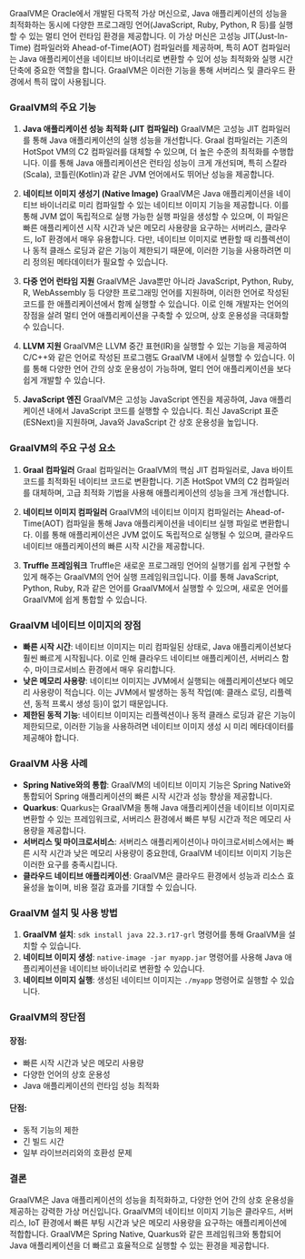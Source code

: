GraalVM은 Oracle에서 개발된 다목적 가상 머신으로, Java 애플리케이션의 성능을 최적화하는 동시에 다양한 프로그래밍 언어(JavaScript, Ruby, Python, R 등)를 실행할 수 있는 멀티 언어 런타임 환경을 제공합니다. 이 가상 머신은 고성능 JIT(Just-In-Time) 컴파일러와 Ahead-of-Time(AOT) 컴파일러를 제공하며, 특히 AOT 컴파일러는 Java 애플리케이션을 네이티브 바이너리로 변환할 수 있어 성능 최적화와 실행 시간 단축에 중요한 역할을 합니다. GraalVM은 이러한 기능을 통해 서버리스 및 클라우드 환경에서 특히 많이 사용됩니다.

### GraalVM의 주요 기능

1. **Java 애플리케이션 성능 최적화 (JIT 컴파일러)**
   GraalVM은 고성능 JIT 컴파일러를 통해 Java 애플리케이션의 실행 성능을 개선합니다. Graal 컴파일러는 기존의 HotSpot VM의 C2 컴파일러를 대체할 수 있으며, 더 높은 수준의 최적화를 수행합니다. 이를 통해 Java 애플리케이션은 런타임 성능이 크게 개선되며, 특히 스칼라(Scala), 코틀린(Kotlin)과 같은 JVM 언어에서도 뛰어난 성능을 제공합니다.

2. **네이티브 이미지 생성기 (Native Image)**
   GraalVM은 Java 애플리케이션을 네이티브 바이너리로 미리 컴파일할 수 있는 네이티브 이미지 기능을 제공합니다. 이를 통해 JVM 없이 독립적으로 실행 가능한 실행 파일을 생성할 수 있으며, 이 파일은 빠른 애플리케이션 시작 시간과 낮은 메모리 사용량을 요구하는 서버리스, 클라우드, IoT 환경에서 매우 유용합니다. 다만, 네이티브 이미지로 변환할 때 리플렉션이나 동적 클래스 로딩과 같은 기능이 제한되기 때문에, 이러한 기능을 사용하려면 미리 정의된 메타데이터가 필요할 수 있습니다.

3. **다중 언어 런타임 지원**
   GraalVM은 Java뿐만 아니라 JavaScript, Python, Ruby, R, WebAssembly 등 다양한 프로그래밍 언어를 지원하며, 이러한 언어로 작성된 코드를 한 애플리케이션에서 함께 실행할 수 있습니다. 이로 인해 개발자는 언어의 장점을 살려 멀티 언어 애플리케이션을 구축할 수 있으며, 상호 운용성을 극대화할 수 있습니다.

4. **LLVM 지원**
   GraalVM은 LLVM 중간 표현(IR)을 실행할 수 있는 기능을 제공하여 C/C++와 같은 언어로 작성된 프로그램도 GraalVM 내에서 실행할 수 있습니다. 이를 통해 다양한 언어 간의 상호 운용성이 가능하며, 멀티 언어 애플리케이션을 보다 쉽게 개발할 수 있습니다.

5. **JavaScript 엔진**
   GraalVM은 고성능 JavaScript 엔진을 제공하여, Java 애플리케이션 내에서 JavaScript 코드를 실행할 수 있습니다. 최신 JavaScript 표준(ESNext)을 지원하며, Java와 JavaScript 간 상호 운용성을 높입니다.

### GraalVM의 주요 구성 요소

1. **Graal 컴파일러**
   Graal 컴파일러는 GraalVM의 핵심 JIT 컴파일러로, Java 바이트코드를 최적화된 네이티브 코드로 변환합니다. 기존 HotSpot VM의 C2 컴파일러를 대체하며, 고급 최적화 기법을 사용해 애플리케이션의 성능을 크게 개선합니다.

2. **네이티브 이미지 컴파일러**
   GraalVM의 네이티브 이미지 컴파일러는 Ahead-of-Time(AOT) 컴파일을 통해 Java 애플리케이션을 네이티브 실행 파일로 변환합니다. 이를 통해 애플리케이션은 JVM 없이도 독립적으로 실행될 수 있으며, 클라우드 네이티브 애플리케이션의 빠른 시작 시간을 제공합니다.

3. **Truffle 프레임워크**
   Truffle은 새로운 프로그래밍 언어의 실행기를 쉽게 구현할 수 있게 해주는 GraalVM의 언어 실행 프레임워크입니다. 이를 통해 JavaScript, Python, Ruby, R과 같은 언어를 GraalVM에서 실행할 수 있으며, 새로운 언어를 GraalVM에 쉽게 통합할 수 있습니다.

### GraalVM 네이티브 이미지의 장점

- **빠른 시작 시간**: 네이티브 이미지는 미리 컴파일된 상태로, Java 애플리케이션보다 훨씬 빠르게 시작됩니다. 이로 인해 클라우드 네이티브 애플리케이션, 서버리스 함수, 마이크로서비스 환경에서 매우 유리합니다.
- **낮은 메모리 사용량**: 네이티브 이미지는 JVM에서 실행되는 애플리케이션보다 메모리 사용량이 적습니다. 이는 JVM에서 발생하는 동적 작업(예: 클래스 로딩, 리플렉션, 동적 프록시 생성 등)이 없기 때문입니다.
- **제한된 동적 기능**: 네이티브 이미지는 리플렉션이나 동적 클래스 로딩과 같은 기능이 제한되므로, 이러한 기능을 사용하려면 네이티브 이미지 생성 시 미리 메타데이터를 제공해야 합니다.

### GraalVM 사용 사례

- **Spring Native와의 통합**: GraalVM의 네이티브 이미지 기능은 Spring Native와 통합되어 Spring 애플리케이션의 빠른 시작 시간과 성능 향상을 제공합니다.
- **Quarkus**: Quarkus는 GraalVM을 통해 Java 애플리케이션을 네이티브 이미지로 변환할 수 있는 프레임워크로, 서버리스 환경에서 빠른 부팅 시간과 적은 메모리 사용량을 제공합니다.
- **서버리스 및 마이크로서비스**: 서버리스 애플리케이션이나 마이크로서비스에서는 빠른 시작 시간과 낮은 메모리 사용량이 중요한데, GraalVM 네이티브 이미지 기능은 이러한 요구를 충족시킵니다.
- **클라우드 네이티브 애플리케이션**: GraalVM은 클라우드 환경에서 성능과 리소스 효율성을 높이며, 비용 절감 효과를 기대할 수 있습니다.

### GraalVM 설치 및 사용 방법

1. **GraalVM 설치**: `sdk install java 22.3.r17-grl` 명령어를 통해 GraalVM을 설치할 수 있습니다.
2. **네이티브 이미지 생성**: `native-image -jar myapp.jar` 명령어를 사용해 Java 애플리케이션을 네이티브 바이너리로 변환할 수 있습니다.
3. **네이티브 이미지 실행**: 생성된 네이티브 이미지는 `./myapp` 명령어로 실행할 수 있습니다.

### GraalVM의 장단점

#### 장점:
- 빠른 시작 시간과 낮은 메모리 사용량
- 다양한 언어의 상호 운용성
- Java 애플리케이션의 런타임 성능 최적화

#### 단점:
- 동적 기능의 제한
- 긴 빌드 시간
- 일부 라이브러리와의 호환성 문제

### 결론

GraalVM은 Java 애플리케이션의 성능을 최적화하고, 다양한 언어 간의 상호 운용성을 제공하는 강력한 가상 머신입니다. GraalVM의 네이티브 이미지 기능은 클라우드, 서버리스, IoT 환경에서 빠른 부팅 시간과 낮은 메모리 사용량을 요구하는 애플리케이션에 적합합니다. GraalVM은 Spring Native, Quarkus와 같은 프레임워크와 통합되어 Java 애플리케이션을 더 빠르고 효율적으로 실행할 수 있는 환경을 제공합니다.